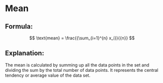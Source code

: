 # Mean
## Formula:
$$ \text{mean} = \frac{{\sum_{i=1}^{n} x_i}}{{n}} $$
## Explanation:
The mean is calculated by summing up all the data points in the set
and dividing the sum by the total number of data points. It represents the central
tendency or average value of the data set.